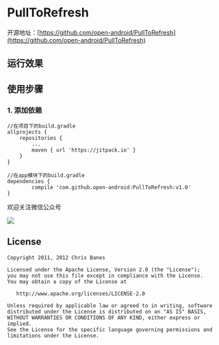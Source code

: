# PullToRefresh

开源地址：[https://github.com/open-android/PullToRefresh](https://github.com/open-android/PullToRefresh)

## 运行效果 ##


## 使用步骤
### 1. 添加依赖 ###
	//在项目下的build.gradle
	allprojects {
		repositories {
			...
			maven { url 'https://jitpack.io' }
		}
	}

	//在app模块下的build.gradle
	dependencies {
	        compile 'com.github.open-android:PullToRefresh:v1.0'
	}

欢迎关注微信公众号

![](http://oi5nqn6ce.bkt.clouddn.com/itheima/booster/code/qrcode.png)


## License

    Copyright 2011, 2012 Chris Banes

    Licensed under the Apache License, Version 2.0 (the "License");
    you may not use this file except in compliance with the License.
    You may obtain a copy of the License at

       http://www.apache.org/licenses/LICENSE-2.0

    Unless required by applicable law or agreed to in writing, software
    distributed under the License is distributed on an "AS IS" BASIS,
    WITHOUT WARRANTIES OR CONDITIONS OF ANY KIND, either express or implied.
    See the License for the specific language governing permissions and
    limitations under the License.


